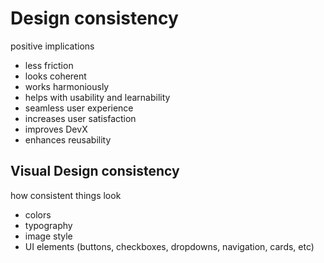 # Design consistency

positive implications

- less friction
- looks coherent
- works harmoniously
- helps with usability and learnability
- seamless user experience
- increases user satisfaction
- improves DevX
- enhances reusability

## Visual Design consistency

how consistent things look

- colors
- typography
- image style
- UI elements (buttons, checkboxes, dropdowns, navigation, cards, etc)

